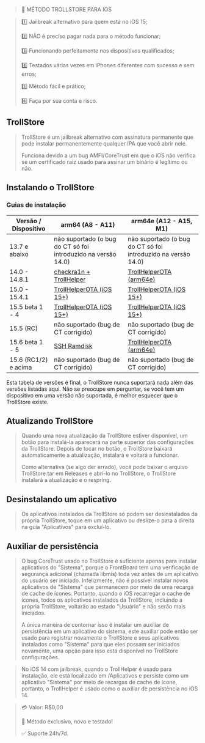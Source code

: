 > 🔵 MÉTODO TROLLSTORE PARA IOS

> 1️⃣ Jailbreak alternativo para quem está no iOS 15;
>
> 2️⃣ NÃO é preciso pagar nada para o método funcionar;
>
> 3️⃣ Funcionando perfeitamente nos dispositivos qualificados;
>
> 4️⃣ Testados várias vezes em iPhones diferentes com sucesso e sem erros;
>
> 5️⃣ Método fácil e prático;
>
> 6️⃣ Faça por sua conta e risco.

## TrollStore

> TrollStore é um jailbreak alternativo com assinatura permanente que pode instalar permanentemente qualquer IPA que você abrir nele.
>
> Funciona devido a um bug AMFI/CoreTrust em que o iOS não verifica se um certificado raiz usado para assinar um binário é legítimo ou não.

## Instalando o TrollStore

### Guias de instalação

| Versão / Dispositivo | arm64 (A8 - A11) | arm64e (A12 - A15, M1) |
| --- | --- | --- |
| 13.7 e abaixo | não suportado (o bug do CT só foi introduzido na versão 14.0) | não suportado (o bug do CT só foi introduzido na versão 14.0) |
| 14.0 - 14.8.1 | [checkra1n + TrollHelper]() | [TrollHelperOTA (arm64e)](https://api.jailbreaks.app/troll64e) |
| 15.0 - 15.4.1 | [TrollHelperOTA (iOS 15+)](https://api.jailbreaks.app/troll) | [TrollHelperOTA (iOS 15+)](https://api.jailbreaks.app/troll) |
| 15.5 beta 1 - 4 | [TrollHelperOTA (iOS 15+)](https://api.jailbreaks.app/troll) | [TrollHelperOTA (iOS 15+)](https://github.com/opa334/TrollStore/blob/main/install_trollhelperota_ios15.md) |
| 15.5 (RC) | não suportado (bug de CT corrigido) | não suportado (bug de CT corrigido) |
| 15.6 beta 1 - 5 | [SSH Ramdisk]() | [TrollHelperOTA (arm64e)](https://api.jailbreaks.app/troll64e) |
| 15.6 (RC1/2) e acima | não suportado (bug de CT corrigido) | não suportado (bug de CT corrigido) |

Esta tabela de versões é final, o TrollStore nunca suportará nada além das versões listadas aqui. Não se preocupe em perguntar, se você tem um dispositivo em uma versão não suportada, é melhor esquecer que o TrollStore existe.

## Atualizando TrollStore

> Quando uma nova atualização da TrollStore estiver disponível, um botão para instalá-la aparecerá na parte superior das configurações da TrollStore. Depois de tocar no botão, o TrollStore baixará automaticamente a atualização, instalará e voltará a funcionar.
>
> Como alternativa (se algo der errado), você pode baixar o arquivo TrollStore.tar em Releases e abrí-lo no TrollStore, o TrollStore instalará a atualização e o respring.

## Desinstalando um aplicativo

> Os aplicativos instalados da TrollStore só podem ser desinstalados da própria TrollStore, toque em um aplicativo ou deslize-o para a direita na guia "Aplicativos" para excluí-lo.

## Auxiliar de persistência

> O bug CoreTrust usado no TrollStore é suficiente apenas para instalar aplicativos do "Sistema", porque o FrontBoard tem uma verificação de segurança adicional (chamada libmis) toda vez antes de um aplicativo do usuário ser iniciado. Infelizmente, não é possível instalar novos aplicativos de "Sistema" que permanecem por meio de uma recarga de cache de ícones. Portanto, quando o iOS recarregar o cache de ícones, todos os aplicativos instalados da TrollStore, incluindo a própria TrollStore, voltarão ao estado "Usuário" e não serão mais iniciados.
>
> A única maneira de contornar isso é instalar um auxiliar de persistência em um aplicativo do sistema, este auxiliar pode então ser usado para registrar novamente o TrollStore e seus aplicativos instalados como "Sistema" para que eles possam ser iniciados novamente, uma opção para isso está disponível no TrollStore configurações.

> No iOS 14 com jailbreak, quando o TrollHelper é usado para instalação, ele está localizado em /Aplicativos e persiste como um aplicativo "Sistema" por meio de recargas de cache de ícone, portanto, o TrollHelper é usado como o auxiliar de persistência no iOS 14.

> 💳 Valor: R$0,00
>
> 🌟 Método exclusivo, novo e testado!
>
> ✅ Suporte 24h/7d.
